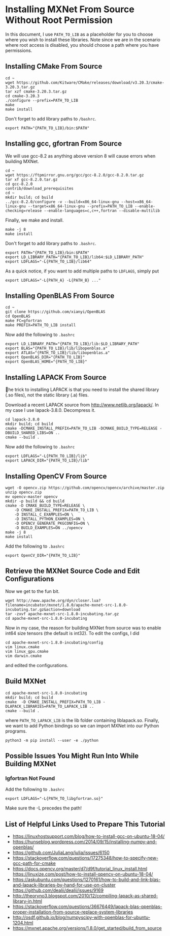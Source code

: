 # Installing MXNet From Source Without Root Permission

In this document, I use ```PATH_TO_LIB``` as a placeholder for you to choose where you wish to install these libraries. Note since we are in the scenario where root access is disabled, you should choose a path where you have permissions.

## Installing CMake From Source

```
cd ~
wget https://github.com/Kitware/CMake/releases/download/v3.20.3/cmake-3.20.3.tar.gz
tar xzf cmake-3.20.3.tar.gz
cd cmake-3.20.3
./configure --prefix=PATH_TO_LIB
make
make install
```

Don't forget to add library paths to ```/bashrc```.

```
export PATH="{PATH_TO_LIB}/bin:$PATH"
```

## Installing gcc, gfortran From Source

We will use gcc-8.2 as anything above version 8 will cause errors when building MXNet.

```
cd ~
wget https://ftpmirror.gnu.org/gcc/gcc-8.2.0/gcc-8.2.0.tar.gz
tar xf gcc-8.2.0.tar.gz
cd gcc-8.2.0
contrib/download_prerequisites
cd ~
mkdir build; cd build
../gcc-8.2.0/configure -v --build=x86_64-linux-gnu --host=x86_64-linux-gnu --target=x86_64-linux-gnu --prefix=PATH_TO_LIB --enable-checking=release --enable-languages=c,c++,fortran --disable-multilib
```

Finally, we make and install.

```
make -j 8
make install
```

Don't forget to add library paths to ```.bashrc```.

```
export PATH="{PATH_TO_LIB}/bin:$PATH"
export LD_LIBRARY_PATH="{PATH_TO_LIB}/lib64:$LD_LIBRARY_PATH"
export LDFLAGS="-L{PATH_TO_LIB}/lib64"
```

As a quick notice, if you want to add multiple paths to ```LDFLAGS```, simply put 

```
export LDFLAGS="-L{PATH_A} -L{PATH_B} ..."
```

## Installing OpenBLAS From Source

```
cd ~
git clone https://github.com/xianyi/OpenBLAS
cd OpenBLAS
make FC=gfortran
make PREFIX=PATH_TO_LIB install
```

Now add the following to ```.bashrc```

```
export LD_LIBRARY_PATH="{PATH_TO_LIB}/lib:$LD_LIBRARY_PATH"
export BLAS="{PATH_TO_LIB}/lib/libopenblas.a"
export ATLAS="{PATH_TO_LIB}/lib/libopenblas.a"
export OpenBLAS_DIR="{PATH_TO_LIB}"
export OpenBLAS_HOME="{PATH_TO_LIB}"
```

## Installing LAPACK From Source
he trick to installing LAPACK is that you need to install the shared library (.so files), not the static library (.a) files.

Download a recent LAPACK source from http://www.netlib.org/lapack/. In my case I use lapack-3.8.0. Decompress it.

```
cd lapack-3.8.0
mkdir build; cd build
cmake -DCMAKE_INSTALL_PREFIX=PATH_TO_LIB -DCMAKE_BUILD_TYPE=RELEASE -DBUILD_SHARED_LIBS=ON ..
cmake --build .
```

Now add the following to ```.bashrc```

```
export LDFLAGS="-L{PATH_TO_LIB}/lib"
export LAPACK_DIR="{PATH_TO_LIB}/lib"
```

## Installing OpenCV From Source

```
wget -O opencv.zip https://github.com/opencv/opencv/archive/master.zip
unzip opencv.zip
mv opencv-master opencv
mkdir -p build && cd build
cmake -D CMAKE_BUILD_TYPE=RELEASE \
    -D CMAKE_INSTALL_PREFIX=PATH_TO_LIB \
    -D INSTALL_C_EXAMPLES=ON \
    -D INSTALL_PYTHON_EXAMPLES=ON \
    -D OPENCV_GENERATE_PKGCONFIG=ON \
    -D BUILD_EXAMPLES=ON ../opencv
make -j 8
make install
```

Add the following to ```.bashrc```

```
export OpenCV_DIR="{PATH_TO_LIB}"
```

## Retrieve the MXNet Source Code and Edit Configurations

Now we get to the fun bit.

```
wget http://www.apache.org/dyn/closer.lua?filename=incubator/mxnet/1.8.0/apache-mxnet-src-1.8.0-incubating.tar.gz&action=download
tar -zxvf apache-mxnet-src-1.8.0-incubating.tar.gz
cd apache-mxnet-src-1.8.0-incubating
```

Now in my case, the reason for building MXNet from source was to enable int64 size tensors (the default is int32). To edit the configs, I did

```
cd apache-mxnet-src-1.8.0-incubating/config
vim linux.cmake
vim linux_gpu.cmake
vim darwin.cmake
```

and edited the configurations.

## Build MXNet

```
cd apache-mxnet-src-1.8.0-incubating
mkdir build; cd build
cmake  -D CMAKE_INSTALL_PREFIX=PATH_TO_LIB -DLAPACK_LIBRARIES=PATH_TO_LAPACK_LIB ..
cmake --build . 
```

where ```PATH_TO_LAPACK_LIB``` is the lib folder containing liblapack.so. Finally, we want to add Python bindings so we can import MXNet into our Python programs.

```
python3 -m pip install --user -e ./python
```

## Possible Issues You Might Run Into While Building MXNet

### lgfortran Not Found

Add the following to ```.bashrc```

```
export LDFLAGS="-L{PATH_TO_libgfortran.so}"
``` 

Make sure the -L precedes the path!

## List of Helpful Links Used to Prepare This Tutorial

- https://linuxhostsupport.com/blog/how-to-install-gcc-on-ubuntu-18-04/
- https://hunseblog.wordpress.com/2014/09/15/installing-numpy-and-openblas/
- https://github.com/JuliaLang/julia/issues/6150
- https://stackoverflow.com/questions/17275348/how-to-specify-new-gcc-path-for-cmake
- https://docs.opencv.org/master/d7/d9f/tutorial_linux_install.html
https://linuxize.com/post/how-to-install-opencv-on-ubuntu-18-04/
- https://askubuntu.com/questions/1270161/how-to-build-and-link-blas-and-lapack-libraries-by-hand-for-use-on-cluster
https://github.com/dealii/dealii/issues/9169
- http://theoryno3.blogspot.com/2010/12/compiling-lapack-as-shared-library-in.html
- https://stackoverflow.com/questions/36676449/lapack-blas-openblas-proper-installation-from-source-replace-system-libraries
- http://osdf.github.io/blog/numpyscipy-with-openblas-for-ubuntu-1204.html
- https://mxnet.apache.org/versions/1.8.0/get_started/build_from_source
